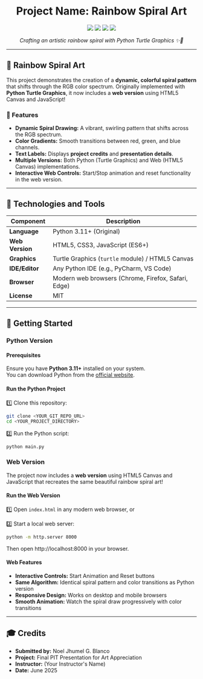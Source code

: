 <h1 align="center">Project Name: Rainbow Spiral Art</h1>

<p align="center">
  <img src="https://img.shields.io/badge/status-active-brightgreen?style=flat&logo=checkmarx&logoColor=white" />
  <img src="https://img.shields.io/badge/version-1.0.0-blue?style=flat&logo=semantic-release&logoColor=white" />
  <img src="https://img.shields.io/badge/license-MIT-green?style=flat&logo=opensourceinitiative&logoColor=white" />
  <img src="https://img.shields.io/badge/python-3.11+-blue?style=flat&logo=python&logoColor=white" />
</p>

<p align="center"><em>Crafting an artistic rainbow spiral with Python Turtle Graphics ✨🌈</em></p>

---

## 🌈 Rainbow Spiral Art

This project demonstrates the creation of a **dynamic, colorful spiral pattern** that shifts through the RGB color spectrum. Originally implemented with **Python Turtle Graphics**, it now includes a **web version** using HTML5 Canvas and JavaScript!

### 🎨 Features
- **Dynamic Spiral Drawing:** A vibrant, swirling pattern that shifts across the RGB spectrum.
- **Color Gradients:** Smooth transitions between red, green, and blue channels.
- **Text Labels:** Displays **project credits** and **presentation details**.
- **Multiple Versions:** Both Python (Turtle Graphics) and Web (HTML5 Canvas) implementations.
- **Interactive Web Controls:** Start/Stop animation and reset functionality in the web version.

---

## 🧰 Technologies and Tools

| Component        | Description                        |
|------------------|------------------------------------|
| **Language**     | Python 3.11+ (Original)            |
| **Web Version**  | HTML5, CSS3, JavaScript (ES6+)     |
| **Graphics**     | Turtle Graphics (`turtle` module) / HTML5 Canvas |
| **IDE/Editor**   | Any Python IDE (e.g., PyCharm, VS Code) |
| **Browser**      | Modern web browsers (Chrome, Firefox, Safari, Edge) |
| **License**      | MIT                                |

---

## 🚀 Getting Started

### Python Version

#### Prerequisites

Ensure you have **Python 3.11+** installed on your system.  
You can download Python from the [official website](https://www.python.org/downloads/).

#### Run the Python Project

1️⃣ Clone this repository:

```bash
git clone <YOUR_GIT_REPO_URL>
cd <YOUR_PROJECT_DIRECTORY>
``` 

2️⃣ Run the Python script:
```
python main.py
```

### Web Version

The project now includes a **web version** using HTML5 Canvas and JavaScript that recreates the same beautiful rainbow spiral art!

#### Run the Web Version

1️⃣ Open `index.html` in any modern web browser, or

2️⃣ Start a local web server:
```bash
python -m http.server 8000
```
Then open http://localhost:8000 in your browser.

#### Web Features
- **Interactive Controls:** Start Animation and Reset buttons
- **Same Algorithm:** Identical spiral pattern and color transitions as Python version
- **Responsive Design:** Works on desktop and mobile browsers
- **Smooth Animation:** Watch the spiral draw progressively with color transitions

---
## 🎓 Credits
  
  - **Submitted by:** Noel Jhumel G. Blanco
  - **Project:** Final PIT Presentation for Art Appreciation
  - **Instructor:** (Your Instructor's Name)
  - **Date:** June 2025
